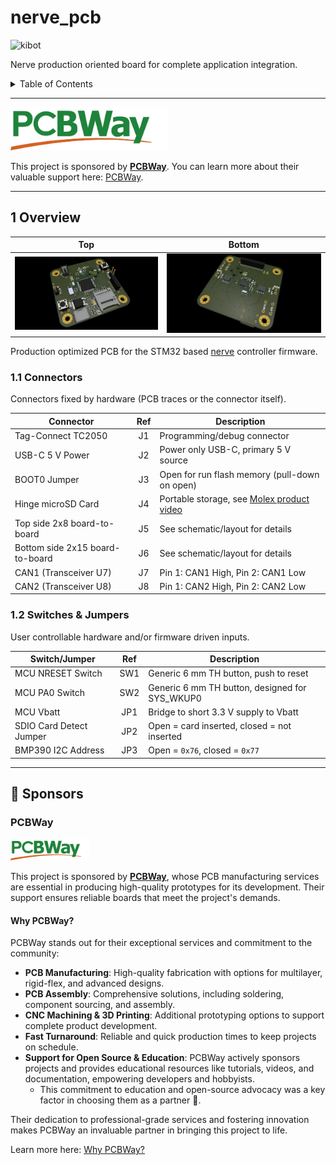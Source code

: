 # nerve_pcb

![kibot](https://github.com/danielljeon/nerve_pcb/actions/workflows/kibot.yaml/badge.svg)

Nerve production oriented board for complete application integration.

<details markdown="1">
  <summary>Table of Contents</summary>

<!-- TOC -->
* [nerve_pcb](#nerve_pcb)
  * [1 Overview](#1-overview)
    * [1.1 Connectors](#11-connectors)
    * [1.2 Switches & Jumpers](#12-switches--jumpers)
  * [💖 Sponsors](#-sponsors)
    * [PCBWay](#pcbway)
      * [Why PCBWay?](#why-pcbway)
<!-- TOC -->

</details>

---

<a href="https://www.pcbway.com">
  <img src="docs/PCBWay.svg" alt="Description" style="width:50%;" />
</a>

This project is sponsored by [**PCBWay**](https://www.pcbway.com). You
can learn more about their valuable support here: [PCBWay](#pcbway).

---

## 1 Overview

| Top                                                             | Bottom                                                                |
|-----------------------------------------------------------------|-----------------------------------------------------------------------|
| ![nerve_pcb-top.png](docs/nerve_pcb-top.png)                    | ![nerve_pcb-bottom.png](docs/nerve_pcb-bottom.png)                    |

Production optimized PCB for the STM32
based [nerve](https://github.com/danielljeon/nerve) controller firmware.

### 1.1 Connectors

Connectors fixed by hardware (PCB traces or the connector itself).

| Connector                       | Ref | Description                                                                    |
|---------------------------------|:---:|--------------------------------------------------------------------------------|
| Tag-Connect TC2050              | J1  | Programming/debug connector                                                    |
| USB-C 5 V Power                 | J2  | Power only USB-C, primary 5 V source                                           |
| BOOT0 Jumper                    | J3  | Open for run flash memory (pull-down on open)                                  |
| Hinge microSD Card              | J4  | Portable storage, see [Molex product video](https://youtu.be/YY2V8z6UK7M?t=95) |
| Top side 2x8 board-to-board     | J5  | See schematic/layout for details                                               |
| Bottom side 2x15 board-to-board | J6  | See schematic/layout for details                                               |
| CAN1 (Transceiver U7)           | J7  | Pin 1: CAN1 High, Pin 2: CAN1 Low                                              |
| CAN2 (Transceiver U8)           | J8  | Pin 1: CAN2 High, Pin 2: CAN2 Low                                              |

### 1.2 Switches & Jumpers

User controllable hardware and/or firmware driven inputs.

| Switch/Jumper           | Ref | Description                                    |
|-------------------------|:---:|------------------------------------------------|
| MCU NRESET Switch       | SW1 | Generic 6 mm TH button, push to reset          |
| MCU PA0 Switch          | SW2 | Generic 6 mm TH button, designed for SYS_WKUP0 |
| MCU Vbatt               | JP1 | Bridge to short 3.3 V supply to Vbatt          |
| SDIO Card Detect Jumper | JP2 | Open = card inserted, closed = not inserted    |
| BMP390 I2C Address      | JP3 | Open = `0x76`, closed = `0x77`                 |

---

## 💖 Sponsors

### PCBWay

<a href="https://www.pcbway.com">
  <img src="docs/PCBWay.svg" alt="Description" style="width:25%;" />
</a>

This project is sponsored by [**PCBWay**](https://www.pcbway.com), whose PCB
manufacturing services are essential in producing high-quality prototypes for
its development. Their support ensures reliable boards that meet the project's
demands.

#### Why PCBWay?

PCBWay stands out for their exceptional services and commitment to the
community:

- **PCB Manufacturing**: High-quality fabrication with options for multilayer,
  rigid-flex, and advanced designs.
- **PCB Assembly**: Comprehensive solutions, including soldering, component
  sourcing, and assembly.
- **CNC Machining & 3D Printing**: Additional prototyping options to support
  complete product development.
- **Fast Turnaround**: Reliable and quick production times to keep projects on
  schedule.
- **Support for Open Source & Education**: PCBWay actively sponsors projects and
  provides educational resources like tutorials, videos, and documentation,
  empowering developers and hobbyists.
    - This commitment to education and open-source advocacy was a key factor in
      choosing them as a partner 🙂.

Their dedication to professional-grade services and fostering innovation makes
PCBWay an invaluable partner in bringing this project to life.

Learn more here: [Why PCBWay?](https://www.pcbway.com/why.html)
